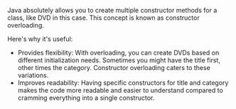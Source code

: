 Java absolutely allows you to create multiple constructor methods for a class, like DVD in this case. This concept is known as constructor overloading.

Here's why it's useful:

- Provides flexibility: With overloading, you can create DVDs based on different initialization needs. Sometimes you might have the title first, other times the category. Constructor overloading caters to these variations.
- Improves readability: Having specific constructors for title and category makes the code more readable and easier to understand compared to cramming everything into a single constructor.